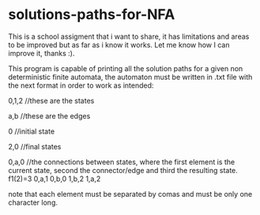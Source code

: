 # solutions-paths-for-NFA
This is a school assigment that i want to share, it has limitations and areas to be improved but as far as i know it works. Let me know how I can improve it, thanks :).

This program is capable of printing all the solution paths for a given non deterministic finite automata, the automaton must be written in .txt file 
with the next format in order to work as intended:

0,1,2     //these are the states

a,b       //these are the edges

0         //initial state

2,0      //final states

0,a,0    //the connections between states, where the first element is the current state, second the connector/edge and third the resulting state. f1(2)=3
0,a,1
0,b,0
1,b,2
1,a,2

note that each element must be separated by comas and must be only one character long.
